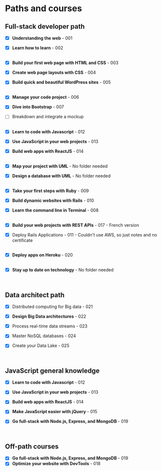 # Paths and courses

## Full-stack developer path

* [x] **Understanding the web** - 001
* [x] **Learn how to learn** - 002<br><br>
* [x] **Build your first web page with HTML and CSS** - 003
* [x] **Create web page layouts with CSS** - 004
* [x] **Build quick and beautiful WordPress sites** - 005<br><br>
* [x] **Manage your code project** - 006
* [x] **Dive into Bootstrap** - 007
* [ ] Breakdown and integrate a mockup<br><br>
* [x] **Learn to code with Javascript** - 012
* [x] **Use JavaScript in your web projects** - 013
* [x] **Build web apps with ReactJS** - 014<br><br>
* [x] **Map your project with UML** - No folder needed
* [x] **Design a database with UML** - No folder needed<br><br>
* [x] **Take your first steps with Ruby** - 009
* [x] **Build dynamic websites with Rails** - 010
* [x] **Learn the command line in Terminal** - 008<br><br>
* [x] **Build your web projects with REST APIs** - 017 - French version
* [x] Deploy Rails Applications - 011 - Couldn't use AWS, so just notes and no certificate<br><br>
* [x] **Deploy apps on Heroku** - 020<br><br>
* [x] **Stay up to date on technology** - No folder needed


<br>


## Data architect path

* [x] Distributed computing for Big data - 021
* [x] **Design Big Data architectures** - 022
* [x] Process real-time data streams - 023
* [x] Master NoSQL databases - 024
* [x] Create your Data Lake - 025


<br>


## JavaScript general knowledge

* [x] **Learn to code with Javascript** - 012
* [x] **Use JavaScript in your web projects** - 013
* [x] **Build web apps with ReactJS** - 014
* [x] **Make JavaScript easier with jQuery** - 015
* [x] **Go full-stack with Node.js, Express, and MongoDB** - 019


<br>


## Off-path courses

* [x] **Go full-stack with Node.js, Express, and MongoDB** - 019
* [x] **Optimize your website with DevTools** - 018